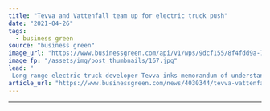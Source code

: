 ```yaml
---
title: "Tevva and Vattenfall team up for electric truck push"
date: "2021-04-26"
tags: 
  - business green
source: "business green"
image_url: "https://www.businessgreen.com/api/v1/wps/9dcf155/8f4fdd9a-76ed-41a8-b5fa-9d2519679161/2/Tevva-Truck-185x114.jpg"
image_fp: "/assets/img/post_thumbnails/167.jpg"
lead: "
 Long range electric truck developer Tevva inks memorandum of understanding with Vattenfall Network Solutions to explore how to make it simpler for businesses to switch to zero emission fleets ..."
article_url: "https://www.businessgreen.com/news/4030344/tevva-vattenfall-team-electric-truck-push"
---
```


---
